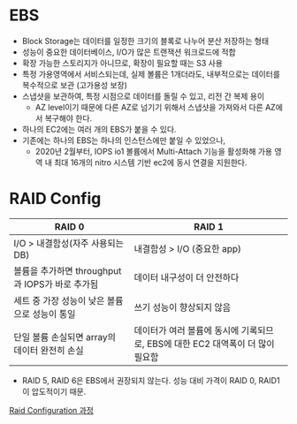 # EBS

- Block Storage는 데이터를 일정한 크기의 블록로 나누어 분산 저장하는 형태
- 성능이 중요한 데이터베이스, I/O가 많은 트랜잭션 워크로드에 적합
- 확장 가능한 스토리지가 아니므로, 확장이 필요할 때는 S3 사용
- 특정 가용영역에서 서비스되는데, 실제 볼륨은 1개더라도, 내부적으로는 데이터를 복수적으로 보관 (고가용성 보장)
- 스냅샷을 보관하여, 특정 시점으로 데이터를 돌릴 수 있고, 리전 간 복제 용이
  - AZ level이기 때문에 다른 AZ로 넘기기 위해서 스냅샷을 가져와서 다른 AZ에서 복구해야 한다.
- 하나의 EC2에는 여러 개의 EBS가 붙을 수 있다.
- 기존에는 하나의 EBS는 하나의 인스턴스에만 붙일 수 있었으나,
  - 2020년 2월부터, IOPS io1 볼륨에서 Multi-Attach 기능을 활성화해 가용 영역 내 최대 16개의 nitro 시스템 기반 ec2에 동시 연결을 지원한다.

# RAID Config

| RAID 0                                          | RAID 1                                                                         |
| ----------------------------------------------- | ------------------------------------------------------------------------------ |
| I/O > 내결함성(자주 사용되는 DB)                | 내결함성 > I/O (중요한 app)                                                    |
| 볼륨을 추가하면 throughput과 IOPS가 바로 추가됨 | 데이터 내구성이 더 안전하다                                                    |
| 세트 중 가장 성능이 낮은 볼륨으로 성능이 통일   | 쓰기 성능이 향상되지 않음                                                      |
| 단일 볼륨 손실되면 array의 데이터 완전히 손실   | 데이터가 여러 볼륨에 동시에 기록되므로, EBS에 대한 EC2 대역폭이 더 많이 필요함 |

- RAID 5, RAID 6은 EBS에서 권장되지 않는다. 성능 대비 가격이 RAID 0, RAID1 이 압도적이기 때문.

[Raid Configuration 과정](https://docs.aws.amazon.com/ko_kr/AWSEC2/latest/UserGuide/raid-config.html#linux-raid)
